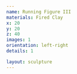```yaml
---
name: Running Figure III
materials: Fired Clay
x: 20
y: 20
z: 40
images: 1
orientation: left-right
details: 1

layout: sculpture
---
```

